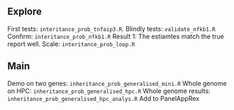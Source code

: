 
## Explore
First tests: `interitance_prob_tnfaip3.R`.
Blindly tests: `validate_nfkb1.R`
Confirm: `interitance_prob_nfkb1.R`
Result 1: The estiamtes match the true report well.
Scale: `interitance_prob_loop.R`

## Main
Demo on two genes: `inheritance_prob_generalised_mini.R`
Whole genome on HPC: `inheritance_prob_generalised_hpc.R`
Whole genome results: `inheritance_prob_generalised_hpc_analys.R`
Add to PanelAppRex




